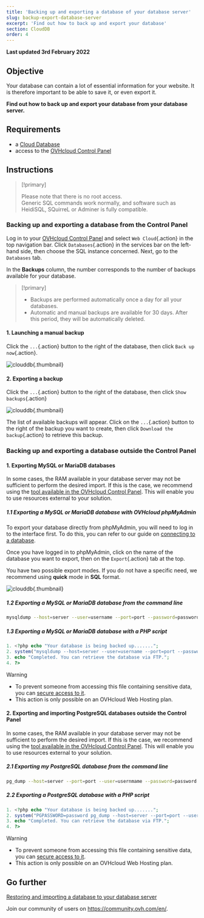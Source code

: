 ```yaml
---
title: 'Backing up and exporting a database of your database server'
slug: backup-export-database-server
excerpt: 'Find out how to back up and export your database'
section: CloudDB
order: 4
---
```


**Last updated 3rd February 2022**

## Objective

Your database can contain a lot of essential information for your website. It is therefore important to be able to save it, or even export it.

**Find out how to back up and export your database from your database server.**

## Requirements

- a [Cloud Database](https://www.ovh.co.uk/cloud-databases/)
- access to the [OVHcloud Control Panel](https://www.ovh.com/auth/?action=gotomanager&from=https://www.ovh.co.uk/&ovhSubsidiary=GB)

## Instructions

> [!primary]
>
> Please note that there is no root access.
> <br> Generic SQL commands work normally, and software such as HeidiSQL, SQuirreL or Adminer is fully compatible.
> 

### Backing up and exporting a database from the Control Panel

Log in to your [OVHcloud Control Panel](https://www.ovh.com/auth/?action=gotomanager&from=https://www.ovh.co.uk/&ovhSubsidiary=GB) and select `Web Cloud`{.action} in the top navigation bar. Click `Databases`{.action} in the services bar on the left-hand side, then choose the SQL instance concerned. Next, go to the `Databases` tab.

In the **Backups** column, the number corresponds to the number of backups available for your database.

> [!primary]
>
> - Backups are performed automatically once a day
> for all your databases.
> - Automatic and manual backups are available for 30 days.
> After this period, they will be automatically deleted.

#### 1\. Launching a manual backup 

Click the `...`{.action} button to the right of the database, then click `Back up now`{.action}.

![clouddb](images/private-sql-save01.png){.thumbnail}

#### 2\. Exporting a backup

Click the `...`{.action} button to the right of the database, then click `Show backups`{.action}

![clouddb](images/private-sql-dl01.png){.thumbnail}

The list of available backups will appear. Click on the `...`{.action} button to the right of the backup you want to create, then click `Download the backup`{.action} to retrieve this backup.

### Backing up and exporting a database outside the Control Panel

#### 1\. Exporting MySQL or MariaDB databases

In some cases, the RAM available in your database server may not be sufficient to perform the desired import. If this is the case, we recommend using the [tool available in the OVHcloud Control Panel](./#backing-up-and-exporting-a-database-from-the-control-panel). This will enable you to use resources external to your solution.

##### 1\.1 Exporting a MySQL or MariaDB database with OVHcloud phpMyAdmin 

To export your database directly from phpMyAdmin, you will need to log in to the interface first. To do this, you can refer to our guide on [connecting to a database](../connecting-to-database-on-database-server).

Once you have logged in to phpMyAdmin, click on the name of the database you want to export, then on the `Export`{.action} tab at the top.

You have two possible export modes. If you do not have a specific need, we recommend using **quick** mode in **SQL** format.

![clouddb](images/private-sql-export01.png){.thumbnail}

##### 1\.2 Exporting a MySQL or MariaDB database from the command line


```bash
mysqldump --host=server --user=username --port=port --password=password database_name > database_name.sql
```

##### 1\.3 Exporting a MySQL or MariaDB database with a PHP script


```php
1. <?php echo "Your database is being backed up.......";
2. system("mysqldump --host=server --user=username --port=port --password=password database_name > database_name.sql");
3. echo "Completed. You can retrieve the database via FTP.";
4. ?>
```

> [!warning]
>
> - To prevent someone from accessing this file containing sensitive data, you can [secure access to it](../how_to_password_protect_a_directory_on_your_website/).
> - This action is only possible on an OVHcloud Web Hosting plan.
>

#### 2\. Exporting and importing PostgreSQL databases outside the Control Panel

In some cases, the RAM available in your database server may not be sufficient to perform the desired import. If this is the case, we recommend using the [tool available in the OVHcloud Control Panel](./#backing-up-and-exporting-a-database-from-the-control-panel). This will enable you to use resources external to your solution.
 
##### 2\.1 Exporting my PostgreSQL database from the command line

```bash
pg_dump --host=server --port=port --user=usernmame --password=password database_name > database_name.sql
```

##### 2\.2 Exporting a PostgreSQL database with a PHP script


```php
1. <?php echo "Your database is being backed up.......";
2. system("PGPASSWORD=password pg_dump --host=server --port=port --user=username --password=password database_name > database_name.sql");
3. echo "Completed. You can retrieve the database via FTP.";
4. ?>
```

> [!warning]
>
> - To prevent someone from accessing this file containing sensitive data, you can [secure access to it](../how_to_password_protect_a_directory_on_your_website/).
> - This action is only possible on an OVHcloud Web Hosting plan.
>

## Go further

[Restoring and importing a database to your database server](../restore-import-database)

Join our community of users on <https://community.ovh.com/en/>.
